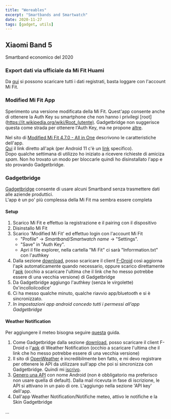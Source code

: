 ```yaml
---
title: "Wereables"
excerpt: "Smartbands and Smartwatch"
date: 2020-11-27
tags: [gadget, utils]
---
```


## Xiaomi Band 5
Smartband economico del 2020

### Export dati via ufficiale da Mi Fit Huami
Da [qui](https://user.huami.com/hm_account/2.0.0/index.html?v=3.7.24&platform_app=com.xiaomi.hm.health#/chooseDestory) si possono scaricare tutti i dati registrati, basta loggare con l'account Mi Fit.

### Modified Mi Fit App
Sperimento una versione modificata della Mi Fit. Quest'app consente anche di ottenere la Auth Key su smartphone che non hanno i privilegi [root](https://it.wikipedia.org/wiki/Root_(utente). Gadgetbridge non suggerisce questa come strada per ottenere l'Auth Key, ma ne propone [altre](https://codeberg.org/Freeyourgadget/Gadgetbridge/wiki/Huami-Server-Pairing#user-content-on-non-rooted-phones).  

Nel sito di [Modified Mi Fit 4.7.0 - All in One](https://geekdoing.com/threads/modified-mi-fit-4-7-0-all-in-one.2528/) descrivono le caratteristiche dell'app.  
[Qui](https://mega.nz/file/A5FUmRKI#pqlbzV4llH9OEVRHS7ZFPqBsiT7vcHQ63p4wI7-8CCs) il link diretto all'apk (per Android 11 c'è un [link](https://mega.nz/file/otUWkRaC#X00jT-GkfhmVWQUfvYhIoy-5rJQPyAUlcnGG5TaGCBA) specifico).  
Dopo qualche settimana di utilizzo ho iniziato a ricevere richieste di amiciza *spam*. Non ho trovato un modo per bloccarle quindi ho disinstallato l'app e sto provando Gadgetbridge.

### Gadgetbridge
[Gadgetbridge](https://gadgetbridge.org/) consente di usare alcuni Smartband senza trasmettere dati alle aziende produttici.  
L'app è un po' più complessa della Mi Fit ma sembra essere completa

#### Setup
1. Scarico Mi Fit e effettuo la registrazione e il pairing con il dispositivo
2. Disinstallo Mi Fit
3. Scarico 'Modified Mi Fit' ed effettuo login con l'account Mi Fit
	* "Profile" → *Smartband/Smartwatch name* → "Settings".
	* "Save" in "Auth Key".
	* Apri il file explorer, nella cartella "Mi Fit" ci sarà "Inforrmation.txt" con l'authkey
4. Dalla sezione [download](https://f-droid.org/packages/nodomain.freeyourgadget.gadgetbridge/), posso scaricare il client [F-Droid](https://f-droid.org/F-Droid.apk) così aggiorna l'apk automaticamente quando necessario, oppure scarico direttamente l'[apk](https://f-droid.org/repo/nodomain.freeyourgadget.gadgetbridge_182.apk) (occhio a scaricare l'ultima che il link che ho messo potrebbe essere di una vecchia versione) di Gadgetbridge 
5. Da Gadgetbridge aggiungo l'authkey (senza le virgolette)
0x'incolloilcodice'
6. Ci ha messo qualche minuto, qualche riavvio app/bluetooth e si è sincronizzato.
7. *In impostazioni app android concedo tutti i permessi all'app Gadgetbridge*

#### Weather Notification
Per aggiungere il meteo bisogna seguire [questa](https://codeberg.org/Freeyourgadget/Gadgetbridge/wiki/Weather) guida.
1. Come Gadgetbridge dalla sezione [download](https://f-droid.org/en/packages/ru.gelin.android.weather.notification/), posso scaricare il client F-Droid o l'[apk](https://f-droid.org/repo/ru.gelin.android.weather.notification_60.apk) di Weather Notification (occhio a scaricare l'ultima che il link che ho messo potrebbe essere di una vecchia versione)
2. Il sito di [OpenWeather](https://openweathermap.org/) è incredibilmente ben fatto, e mi devo registrare per ottenere le API da utilizzare sull'app che poi si sincronizza con Gadgetbridge. Quindi mi [iscrivo](https://home.openweathermap.org/users/sign_up).
3. [Genero una API](https://home.openweathermap.org/api_keys) con nome Android (non è obbligatorio ma preferisco non usare quella di default). Dalla mail ricevuta in fase di iscrizione, le API si attivano in un paio di ore. L'aggiungo nella sezione 'API key' dell'app.
4. Dall'app Weather Notification/Notifiche meteo, attivo le notifiche e la Skin Gadgetbridge




...
